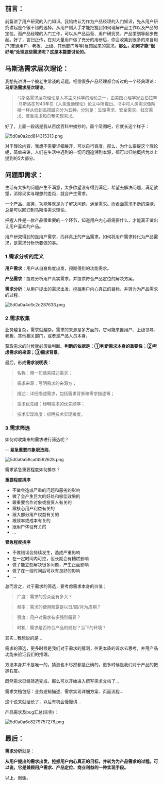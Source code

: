 ## 前言：
前篇讲了用户研究的入门知识。我始终认为作为产品经理的入门知识，先从用户研究讲起是个很不错的选择，从用户侧入手才能把握到如何理解产品工作以及产品的定位。而产品经理的入门工作，可以从产品运营、用户研究员、产品策划等起步做起。好了，言归正传，在对大量用户做了充分的用研后，你会收集到很多的来自用户(普通用户、老板、上级、其他部门等等)反馈回来的需求。**那么，如何才能“很好地”处理这些需求呢？这是本篇要讨论的。**


## 马斯洛需求层次理论：
我想先讲讲一个被老生常谈的话题，相信很多产品经理都会听过的一个经典理论：**马斯洛需求层次理论**。

>马斯洛需求层次理论是人本主义科学的理论之一，由美国心理学家亚伯拉罕·马斯洛在1943年在《人类激励理论》论文中所提出。书中将人类需求像阶梯一样从低到高按层次分为五种，分别是：生理需求、安全需求、社交需求、尊重需求和自我实现需求。

好了，上面一段话是我从百度百科中摘抄的，画个简图吧，它就长这个样子：

![5d0a0a2cd814315313.png](https://i.loli.net/2019/06/19/5d0a0a2cd814315313.png)

对于理论内容，我想不需要详细展开，可以自行百度。那么，为什么要提这个理论呢，简单来讲，人们在生活中遇到的一切问题追溯到本源，都可以归纳概括为以上提到的5大部分。


## 问题即需求：
生活有太多的问题产生不满意，太多欲望没有得到满足，希望去解决问题，满足欲望，消除现实与理想的差距，就会产生需求。

一个产品、服务、功能等就是为了解决问题，满足需求。而表面需求不断的深挖，总是可以回归到马斯洛需求理论。

把握人性是一款产品很重要的一个环节，知道用户内心最需要什么，才能真正做出让用户喜欢的产品。

用户研究得到的是用户需求，而非真正的产品需求。如何将用户需求转化为产品需求，是需求分析所要做的事。



### 1.需求分析的定义
**用户需求**：用户从自身角度出发，预期得到的功能需求。

**产品需求**：提炼分析用户真实需求，并提供符合产品定位的解决方案。

**需求分析**：从用户提出的需求出发，挖掘用户内心真正的目标，并转为为产品需求的过程。

![5d0a0a4c6c2d287633.png](https://i.loli.net/2019/06/19/5d0a0a4c6c2d287633.png)

### 2.需求收集
业务越复杂，需求就越杂。需求的来源是多方面的，它可能来自用户、上级领导、老板、其他相关部门，或者是产品人员本身。

获取需求的时候就必须做判断。**判断的依据是：①判断需求本身的重要性；②考虑需求的来源；③需求背景**。

最后，形成**需求说明表**：

>名称：用一句话来描述需求；

>需求来源：写明需求的来源方；

>描述：详细描述需求，包括需求背景和需求描述等；

>需求优先级：标明需求的优先顺序；

>技术实现难度：标明技术实现难度。

### 3.需求筛选
如何对收集来的需求进行筛选呢？

-- **紧急重要四象限法则**。

![5d0a0a59caf4592628.png](https://i.loli.net/2019/06/19/5d0a0a59caf4592628.png)

需求紧急重要程度如何排序？

**重要程度排序**

* 不做会造成严重的问题和恶劣的影响
* 做了会产生巨大的好处和极佳效果的
* 跟重要合作对象或投资人有关的
* 跟核心用户利益有关的
* 跟大部分用户权益有关的
* 跟效率或成本有关的
* 跟用户体验有关的
* …

**紧急程度排序**

* 不做错误会持续发生，造成严重影响
* 在一定时间内可控，但长期会有糟糕影响
* 做了能立刻解决很多问题，产生正面影响
* 做了在一段时间后可以有良好的影响
* …


总而言之，对于需求的筛选，要考虑需求本身的价值；

>广度：需求的受众面有多大？

>频率：需求的使用频露是以日/周/月为周期？

>强度：用户对需求有多强烈需要？

>时机：需求是否符合产品的规划？当下的环境？

其实…我想说的是…

需求的筛选，更多时候是我们对于需求的猜测，往更本质的诉求去思考，并用产品功能来验证我们的推理。

方法本身并不是唯一的，猜测也不尽然都是正确的，更多时候是我们对于产品的把握程度。

既然需求已经筛选完成，那么可以开始进入撰写需求文档了…

需求文档包括：业务逻辑描述、需求实现详细方案、页面流程…

这个说来就话长了，以后有机会慢慢讲…

产品需求及bug汇总(实例)：

![5d0a0a6e8279757276.png](https://i.loli.net/2019/06/19/5d0a0a6e8279757276.png)


## 最后：

**需求分析**就是：

**从用户提出的需求出发，挖掘用户内心真正的目标，并转为为产品需求的过程。可以说，它是兼顾用户需求、产品定位、商业利益的一种实现手段。**



以上，谢谢。




